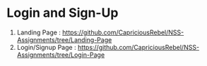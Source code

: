 # Login and Sign-Up

1. Landing Page : https://github.com/CapriciousRebel/NSS-Assignments/tree/Landing-Page
2. Login/Signup Page : https://github.com/CapriciousRebel/NSS-Assignments/tree/Login-Page
